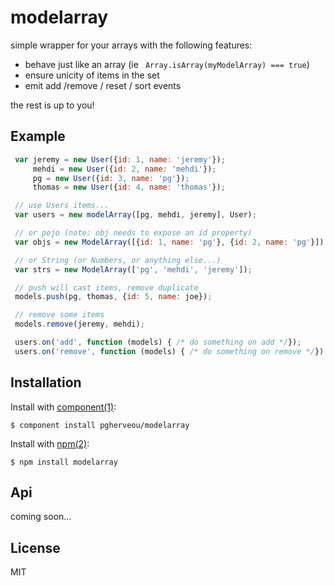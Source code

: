 # modelarray

  simple wrapper for your arrays with the following features:

  - behave just like an array (ie ` Array.isArray(myModelArray) === true`)
  - ensure unicity of items in the set
  - emit add /remove / reset / sort events

  the rest is up to you!


## Example
```js
 var jeremy = new User({id: 1, name: 'jeremy'});
     mehdi = new User({id: 2, name: 'mehdi'});
     pg = new User({id: 3, name: 'pg'});
     thomas = new User({id: 4, name: 'thomas'});

 // use Users items...
 var users = new modelArray([pg, mehdi, jeremy], User);

 // or pojo (note: obj needs to expose an id property)
 var objs = new ModelArray([{id: 1, name: 'pg'}, {id: 2, name: 'pg'}]);

 // or String (or Numbers, or anything else...)
 var strs = new ModelArray(['pg', 'mehdi', 'jeremy']);

 // push will cast items, remove duplicate
 models.push(pg, thomas, {id: 5, name: joe});

 // remove some items
 models.remove(jeremy, mehdi);

 users.on('add', function (models) { /* do something on add */});
 users.on('remove', function (models) { /* do something on remove */});

```

## Installation

  Install with [component(1)](http://component.io):

    $ component install pgherveou/modelarray

  Install with [npm(2)](http://npmjs.org):

    $ npm install modelarray

## Api

  coming soon...

## License

  MIT
